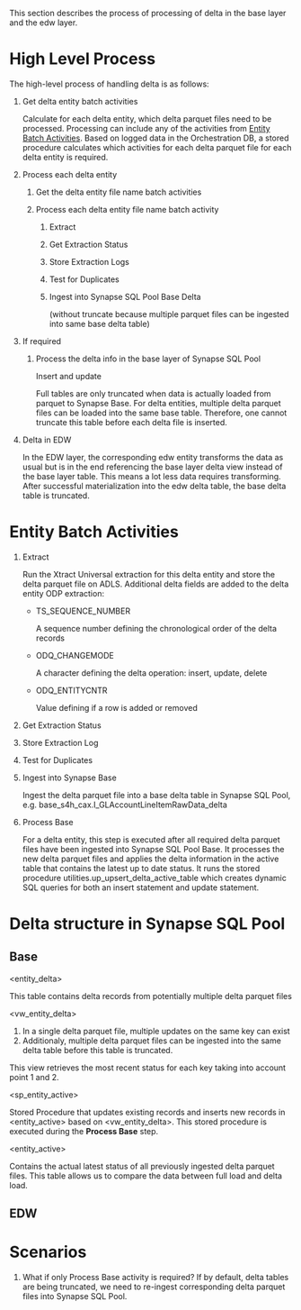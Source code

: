 This section describes the process of processing of delta in the base layer and the edw layer. 

# High Level Process

The high-level process of handling delta is as follows:
1. Get delta entity batch activities

   Calculate for each delta entity, which delta parquet files need to be processed. Processing can include any of the activities from [Entity Batch Activities](#entity-batch-activities). Based on logged data in the Orchestration DB, a stored procedure calculates which activities for each delta parquet file for each delta entity is required. 
1. Process each delta entity

   1. Get the delta entity file name batch activities
   1. Process each delta entity file name batch activity

      1. Extract
      1. Get Extraction Status
      1. Store Extraction Logs
      1. Test for Duplicates
      1. Ingest into Synapse SQL Pool Base Delta
         
         (without truncate because multiple parquet files can be ingested into same base delta table)

1. If required
   1. Process the delta info in the base layer of Synapse SQL Pool



      Insert and update 
      
      Full tables are only truncated when data is actually loaded from parquet to Synapse Base. For delta entities, multiple delta parquet files can be loaded into the same base table. Therefore, one cannot truncate this table before each delta file is inserted.

1. Delta in EDW

   In the EDW layer, the corresponding edw entity transforms the data as usual but is in the end referencing the base layer delta view instead of the base layer table. This means a lot less data requires transforming. After successful materialization into the edw delta table, the base delta table is truncated. 


# Entity Batch Activities

1. Extract 

   Run the Xtract Universal extraction for this delta entity and store the delta parquet file on ADLS. Additional delta fields are added to the delta entity ODP extraction:
   - TS_SEQUENCE_NUMBER

     A sequence number defining the chronological order of the delta records
   - ODQ_CHANGEMODE

     A character defining the delta operation: insert, update, delete
   - ODQ_ENTITYCNTR

     Value defining if a row is added or removed

1. Get Extraction Status
1. Store Extraction Log
1. Test for Duplicates
1. Ingest into Synapse Base

   Ingest the delta parquet file into a base delta table in Synapse SQL Pool, e.g. base_s4h_cax.I_GLAccountLineItemRawData_delta
1. Process Base

   For a delta entity, this step is executed after all required delta parquet files have been ingested into Synapse SQL Pool Base. It processes the new delta parquet files and applies the delta information in the active table that contains the latest up to date status. It runs the stored procedure utilities.up_upsert_delta_active_table which creates dynamic SQL queries for both an insert statement and update statement. 

# Delta structure in Synapse SQL Pool

## Base

<entity_delta>

This table contains delta records from potentially multiple delta parquet files

<vw_entity_delta>
1. In a single delta parquet file, multiple updates on the same key can exist
1. Additionaly, multiple delta parquet files can be ingested into the same delta table before this table is truncated.

This view retrieves the most recent status for each key taking into account point 1 and 2. 

<sp_entity_active>

Stored Procedure that updates existing records and inserts new records in <entity_active> based on <vw_entity_delta>. This stored procedure is executed during the **Process Base** step. 

<entity_active>

Contains the actual latest status of all previously ingested delta parquet files. This table allows us to compare the data between full load and delta load.

## EDW


# Scenarios

1. What if only Process Base activity is required? If by default, delta tables are being truncated, we need to re-ingest corresponding delta parquet files into Synapse SQL Pool. 